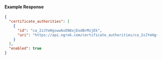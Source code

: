 <!-- Code generated for API Clients. DO NOT EDIT. -->

#### Example Response

```json
{
  "certificate_authorities": [
    {
      "id": "ca_2zJYeHgsww6xEN8xjEodBrMzjEk",
      "uri": "https://api.ngrok.com/certificate_authorities/ca_2zJYeHgsww6xEN8xjEodBrMzjEk"
    }
  ],
  "enabled": true
}
```
